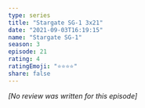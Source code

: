```yaml
---
type: series
title: "Stargate SG-1 3x21"
date: "2021-09-03T16:19:15"
name: "Stargate SG-1"
season: 3
episode: 21
rating: 4
ratingEmoji: "⭐️⭐️⭐️⭐️"
share: false
---
```


_[No review was written for this episode]_
